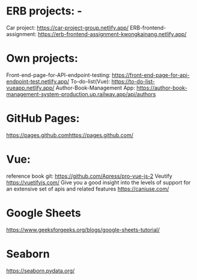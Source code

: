 # ERB projects: -
Car project:   https://car-project-group.netlify.app/
ERB-frontend-assignment:  https://erb-frontend-assignment-kwongkainang.netlify.app/

# Own projects:
Front-end-page-for-API-endpoint-testing:  https://front-end-page-for-api-endpoint-test.netlify.app/
To-do-list(Vue):  https://to-do-list-vueapp.netlify.app/
Author-Book-Management App: https://author-book-management-system-production.up.railway.app/api/authors

# GitHub Pages:
https://pages.github.comhttps://pages.github.com/

# Vue:
reference book git:  https://github.com/Apress/pro-vue-js-2
Veutify   https://vuetifyjs.com/
Give you a good insight into the levels of support for an extensive set of apis and related features  https://caniuse.com/   

# Google Sheets
https://www.geeksforgeeks.org/blogs/google-sheets-tutorial/

# Seaborn
https://seaborn.pydata.org/

